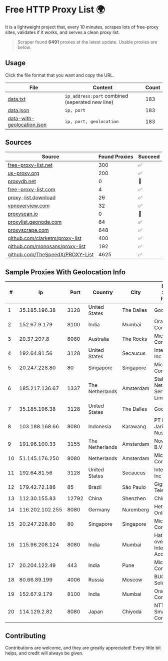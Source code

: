 
# Free HTTP Proxy List 🌍

It is a lightweight project that, every 10 minutes, scrapes lots of free-proxy sites, validates if it works, and serves a clean proxy list.


> Scraper found **6491** proxies at the latest update. Usable proxies are below.

## Usage

Click the file format that you want and copy the URL.


|File|Content|Count|
|----|-------|-----|
|[data.txt](https://raw.githubusercontent.com/themiralay/Proxy-List-World/master/data.txt)|`ip_address:port` combined (seperated new line)|183|
|[data.json](https://raw.githubusercontent.com/themiralay/Proxy-List-World/master/data.json)|`ip, port`|183|
|[data-with-geolocation.json](https://raw.githubusercontent.com/themiralay/Proxy-List-World/master/data-with-geolocation.json)|`ip, port, geolocation`|183|

## Sources

|Source|Found Proxies|Succeed|
|------|-------------|-------|
|[free-proxy-list.net](https://free-proxy-list.net)|300|✅|
|[us-proxy.org](https://www.us-proxy.org)|200|✅|
|[proxydb.net](http://proxydb.net)|0|🚫|
|[free-proxy-list.com](https://free-proxy-list.com/?page=&port=&type%5B%5D=http&type%5B%5D=https&up_time=0&search=Search)|4|✅|
|[proxy-list.download](https://www.proxy-list.download/HTTP)|26|✅|
|[vpnoverview.com](https://vpnoverview.com/privacy/anonymous-browsing/free-proxy-servers)|32|✅|
|[proxyscan.io](https://www.proxyscan.io)|0|🚫|
|[proxylist.geonode.com](https://proxylist.geonode.com/api/proxy-list?limit=300&page=1&sort_by=lastChecked&sort_type=desc&protocols=http,https)|64|✅|
|[proxyscrape.com](https://api.proxyscrape.com/v2/?request=displayproxies&protocol=http&timeout=10000&country=all&ssl=all&anonymity=all)|648|✅|
|[github.com/clarketm/proxy-list](https://raw.githubusercontent.com/clarketm/proxy-list/master/proxy-list-raw.txt)|400|✅|
|[github.com/monosans/proxy-list](https://raw.githubusercontent.com/monosans/proxy-list/main/proxies/http.txt)|192|✅|
|[github.com/TheSpeedX/PROXY-List](https://raw.githubusercontent.com/TheSpeedX/PROXY-List/master/http.txt)|4625|✅|


## Sample Proxies With Geolocation Info

|#|Ip|Port|Country|City|Internet Service Provider|
|-|--|----|-------|----|-------------------------|
|1|35.185.196.38|3128|United States|The Dalles|Google LLC|
|2|152.67.9.179|8100|India|Mumbai|Oracle Corporation|
|3|20.37.207.8|8080|Australia|The Rocks|Microsoft Corporation|
|4|192.64.81.56|3128|United States|Secaucus|Interserver, Inc|
|5|20.247.228.80|80|Singapore|Singapore|Microsoft Corporation|
|6|185.217.136.67|1337|The Netherlands|Amsterdam|Stallion Network Services Limited|
|7|35.185.196.38|3128|United States|The Dalles|Google LLC|
|8|103.188.168.66|8080|Indonesia|Karawang|PT Lintas Jaringan Nusantara|
|9|191.96.100.33|3155|The Netherlands|Amsterdam|NovoServe B.V.|
|10|51.145.176.250|8080|Netherlands|Amsterdam|Microsoft Corporation|
|11|192.64.81.56|3128|United States|Secaucus|Interserver, Inc|
|12|179.42.72.186|85|Brazil|São Paulo|Giga Sul Telecom|
|13|112.30.155.83|12792|China|Shenzhen|China Mobile|
|14|116.202.102.255|8080|Germany|Nuremberg|Hetzner Online GmbH|
|15|20.247.228.80|80|Singapore|Singapore|Microsoft Corporation|
|16|115.96.208.124|8080|India|Mumbai|Hathway IP over Cable Internet Access|
|17|20.204.122.49|443|India|Pune|Microsoft Corporation|
|18|80.66.89.199|4006|Russia|Moscow|BUQU.SU Solutions|
|19|152.67.9.179|8100|India|Mumbai|Oracle Corporation|
|20|114.129.2.82|8080|Japan|Chiyoda|NTT SmartConnect Corporation|



## Contributing

Contributions are welcome, and they are greatly appreciated! Every
little bit helps, and credit will always be given.

